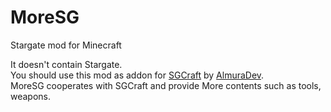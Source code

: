 # MoreSG

Stargate mod for Minecraft

It doesn't contain Stargate.\
You should use this mod as addon for [SGCraft](https://www.curseforge.com/minecraft/mc-mods/stargate-network) by [AlmuraDev](https://github.com/AlmuraDev/SGCraft). \
MoreSG cooperates with SGCraft and provide More contents such as tools, weapons. 